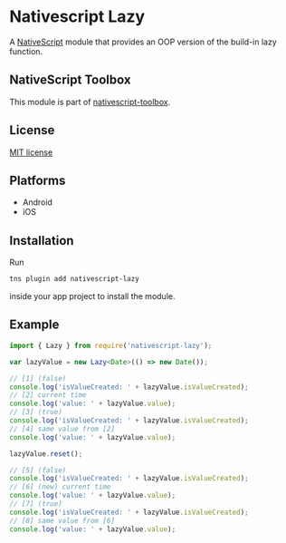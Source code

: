 # Nativescript Lazy

A [NativeScript](https://nativescript.org/) module that provides an OOP version of the build-in lazy function.

## NativeScript Toolbox

This module is part of [nativescript-toolbox](https://github.com/mkloubert/nativescript-toolbox).

## License

[MIT license](https://raw.githubusercontent.com/mkloubert/nativescript-lazy/master/LICENSE)

## Platforms

* Android
* iOS

## Installation

Run

```bash
tns plugin add nativescript-lazy
```

inside your app project to install the module.

## Example

```typescript
import { Lazy } from require('nativescript-lazy');

var lazyValue = new Lazy<Date>(() => new Date());

// [1] (false)
console.log('isValueCreated: ' + lazyValue.isValueCreated);
// [2] current time
console.log('value: ' + lazyValue.value);
// [3] (true)
console.log('isValueCreated: ' + lazyValue.isValueCreated);
// [4] same value from [2]
console.log('value: ' + lazyValue.value);

lazyValue.reset();

// [5] (false)
console.log('isValueCreated: ' + lazyValue.isValueCreated);
// [6] (new) current time
console.log('value: ' + lazyValue.value);
// [7] (true)
console.log('isValueCreated: ' + lazyValue.isValueCreated);
// [8] same value from [6]
console.log('value: ' + lazyValue.value);
```

